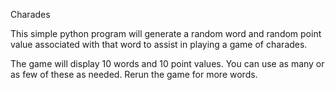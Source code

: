 Charades

This simple python program will generate a random word and random point value associated with that word to assist in playing a game of charades.

The game will display 10 words and 10 point values. You can use as many or as few of these as needed. Rerun the game for more words.
